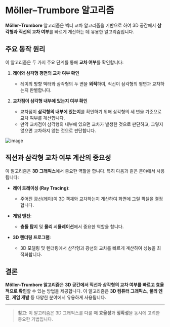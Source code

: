# Möller–Trumbore 알고리즘

**Möller–Trumbore** 알고리즘은 벡터 교차 알고리즘을 기반으로 하여 3D 공간에서 **삼각형과 직선의 교차 여부**를 빠르게 계산하는 데 유용한 알고리즘입니다.

## 주요 동작 원리

이 알고리즘은 두 가지 주요 단계를 통해 **교차 여부**를 확인합니다:

1. **레이와 삼각형 평면의 교차 여부 확인**
    - 레이의 방향 벡터와 삼각형의 두 변을 **외적**하여, 직선이 삼각형의 평면과 교차하는지 판별합니다.

2. **교차점이 삼각형 내부에 있는지 여부 확인**
    - 교차점이 **삼각형의 내부에 있는지**를 확인하기 위해 삼각형의 세 변을 기준으로 교차 여부를 계산합니다.
    - 만약 교차점이 삼각형의 내부에 있으면 교차가 발생한 것으로 판단하고, 그렇지 않으면 교차하지 않는 것으로 판단합니다.
  

![image](https://github.com/user-attachments/assets/ef6b4779-98dd-4ebe-8480-87eeec6fe91d)


## 직선과 삼각형 교차 여부 계산의 중요성

이 알고리즘은 **3D 그래픽스**에서 중요한 역할을 합니다. 특히 다음과 같은 분야에서 사용됩니다:

- **레이 트레이싱 (Ray Tracing)**:
    - 주어진 광선(레이)이 3D 객체와 교차하는지 계산하여 화면에 그릴 픽셀을 결정합니다.
  
- **게임 엔진**:
    - **충돌 탐지** 및 **물리 시뮬레이션**에서 중요한 역할을 합니다.
  
- **3D 렌더링 프로그램**:
    - 3D 모델링 및 렌더링에서 삼각형과 광선의 교차를 빠르게 계산하여 성능을 최적화합니다.

## 결론

**Möller–Trumbore 알고리즘**은 **3D 공간에서 직선과 삼각형의 교차 여부를 빠르고 효율적으로 확인**할 수 있는 방법을 제공합니다. 이 알고리즘은 **3D 컴퓨터 그래픽스**, **물리 엔진**, **게임 개발** 등 다양한 분야에서 유용하게 사용됩니다.

---

> **참고**: 이 알고리즘은 3D 그래픽스를 다룰 때 **효율성**과 **정확성**을 동시에 고려한 중요한 기법입니다.


